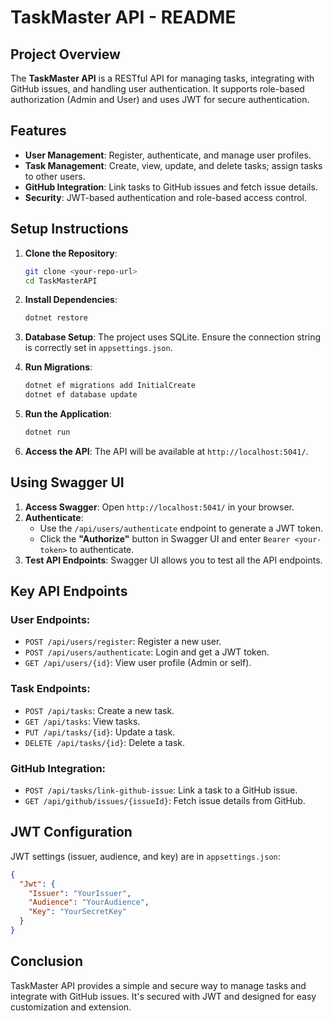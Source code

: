 
# TaskMaster API - README

## Project Overview

The **TaskMaster API** is a RESTful API for managing tasks, integrating with GitHub issues, and handling user authentication. It supports role-based authorization (Admin and User) and uses JWT for secure authentication.

## Features

- **User Management**: Register, authenticate, and manage user profiles.
- **Task Management**: Create, view, update, and delete tasks; assign tasks to other users.
- **GitHub Integration**: Link tasks to GitHub issues and fetch issue details.
- **Security**: JWT-based authentication and role-based access control.

## Setup Instructions

1. **Clone the Repository**:
    ```bash
    git clone <your-repo-url>
    cd TaskMasterAPI
    ```

2. **Install Dependencies**:
    ```bash
    dotnet restore
    ```

3. **Database Setup**:
    The project uses SQLite. Ensure the connection string is correctly set in `appsettings.json`.

4. **Run Migrations**:
    ```bash
    dotnet ef migrations add InitialCreate
    dotnet ef database update
    ```

5. **Run the Application**:
    ```bash
    dotnet run
    ```

6. **Access the API**:
    The API will be available at `http://localhost:5041/`.

## Using Swagger UI

1. **Access Swagger**: Open `http://localhost:5041/` in your browser.
2. **Authenticate**:
   - Use the `/api/users/authenticate` endpoint to generate a JWT token.
   - Click the **"Authorize"** button in Swagger UI and enter `Bearer <your-token>` to authenticate.
3. **Test API Endpoints**: Swagger UI allows you to test all the API endpoints.

## Key API Endpoints

### User Endpoints:
- `POST /api/users/register`: Register a new user.
- `POST /api/users/authenticate`: Login and get a JWT token.
- `GET /api/users/{id}`: View user profile (Admin or self).

### Task Endpoints:
- `POST /api/tasks`: Create a new task.
- `GET /api/tasks`: View tasks.
- `PUT /api/tasks/{id}`: Update a task.
- `DELETE /api/tasks/{id}`: Delete a task.

### GitHub Integration:
- `POST /api/tasks/link-github-issue`: Link a task to a GitHub issue.
- `GET /api/github/issues/{issueId}`: Fetch issue details from GitHub.

## JWT Configuration

JWT settings (issuer, audience, and key) are in `appsettings.json`:

```json
{
  "Jwt": {
    "Issuer": "YourIssuer",
    "Audience": "YourAudience",
    "Key": "YourSecretKey"
  }
}
```

## Conclusion

TaskMaster API provides a simple and secure way to manage tasks and integrate with GitHub issues. It's secured with JWT and designed for easy customization and extension.
